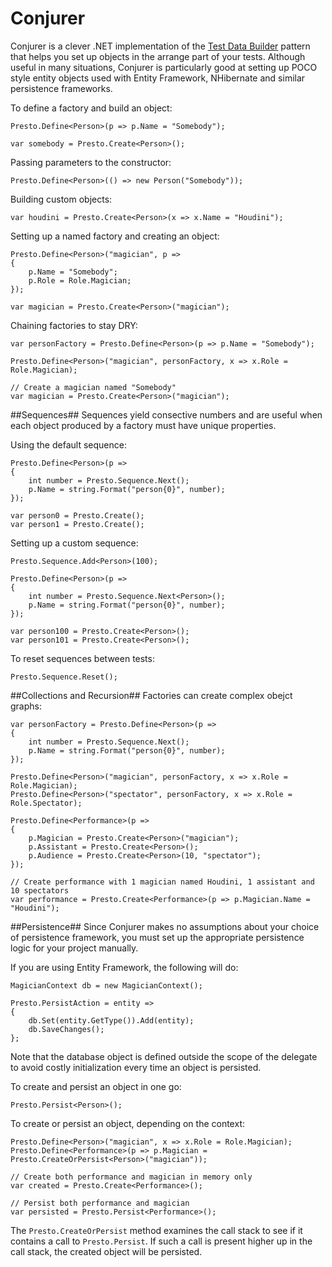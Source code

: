 Conjurer
========

Conjurer is a clever .NET implementation of the [Test Data Builder](http://www.natpryce.com/articles/000714.html) pattern that helps you set up objects in the arrange part of your tests.  Although useful in many situations, Conjurer is particularly good at setting up POCO style entity objects used with Entity Framework, NHibernate and similar persistence frameworks.

To define a factory and build an object:

    Presto.Define<Person>(p => p.Name = "Somebody");

    var somebody = Presto.Create<Person>();
    
Passing parameters to the constructor:

    Presto.Define<Person>(() => new Person("Somebody"));

Building custom objects:

    var houdini = Presto.Create<Person>(x => x.Name = "Houdini");

Setting up a named factory and creating an object:

    Presto.Define<Person>("magician", p => 
    {
        p.Name = "Somebody";
        p.Role = Role.Magician;
    });

    var magician = Presto.Create<Person>("magician");

Chaining factories to stay DRY:

    var personFactory = Presto.Define<Person>(p => p.Name = "Somebody");

    Presto.Define<Person>("magician", personFactory, x => x.Role = Role.Magician);
    
    // Create a magician named "Somebody"
    var magician = Presto.Create<Person>("magician");
    
##Sequences##
Sequences yield consective numbers and are useful when each object produced by a factory must have unique properties. 

Using the default sequence: 

    Presto.Define<Person>(p => 
    {
        int number = Presto.Sequence.Next();
        p.Name = string.Format("person{0}", number);
    });
    
    var person0 = Presto.Create();
    var person1 = Presto.Create();
    
Setting up a custom sequence:

    Presto.Sequence.Add<Person>(100);

    Presto.Define<Person>(p =>
    {
        int number = Presto.Sequence.Next<Person>();
        p.Name = string.Format("person{0}", number);
    });

    var person100 = Presto.Create<Person>();
    var person101 = Presto.Create<Person>();
    
To reset sequences between tests:

    Presto.Sequence.Reset();

##Collections and Recursion##
Factories can create complex obejct graphs:

    var personFactory = Presto.Define<Person>(p =>
    {
        int number = Presto.Sequence.Next();
        p.Name = string.Format("person{0}", number);
    });

    Presto.Define<Person>("magician", personFactory, x => x.Role = Role.Magician);
    Presto.Define<Person>("spectator", personFactory, x => x.Role = Role.Spectator);

    Presto.Define<Performance>(p =>
    {
        p.Magician = Presto.Create<Person>("magician");
        p.Assistant = Presto.Create<Person>();
        p.Audience = Presto.Create<Person>(10, "spectator");
    });
    
    // Create performance with 1 magician named Houdini, 1 assistant and 10 spectators
    var performance = Presto.Create<Performance>(p => p.Magician.Name = "Houdini");
    
##Persistence##
Since Conjurer makes no assumptions about your choice of persistence framework, you must set up the appropriate persistence logic for your project manually. 

If you are using Entity Framework, the following will do:

    MagicianContext db = new MagicianContext();

    Presto.PersistAction = entity =>
    {
        db.Set(entity.GetType()).Add(entity);
        db.SaveChanges();
    };
Note that the database object is defined outside the scope of the delegate to avoid costly initialization every time an object is persisted.

To create and persist an object in one go:

    Presto.Persist<Person>();
    
To create or persist an object, depending on the context:

    Presto.Define<Person>("magician", x => x.Role = Role.Magician);
    Presto.Define<Performance>(p => p.Magician = Presto.CreateOrPersist<Person>("magician"));

    // Create both performance and magician in memory only
    var created = Presto.Create<Performance>();
    
    // Persist both performance and magician
    var persisted = Presto.Persist<Performance>();
    
The `Presto.CreateOrPersist` method examines the call stack to see if it contains a call to `Presto.Persist`. If such a call is present higher up in the call stack, the created object will be persisted.    
